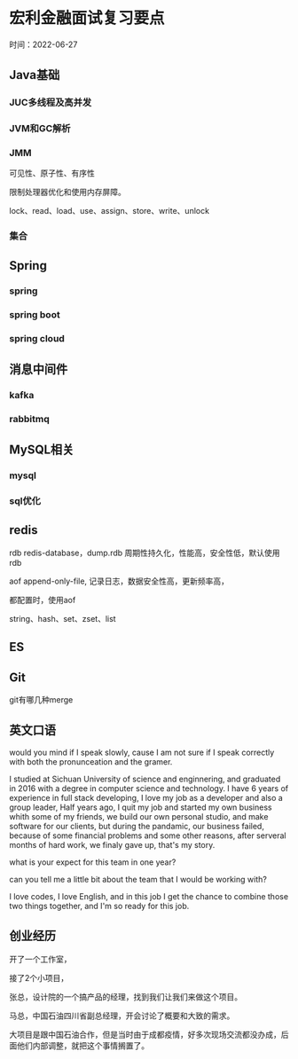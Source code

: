 # 宏利金融面试复习要点

时间：2022-06-27



## Java基础

### JUC多线程及高并发



### JVM和GC解析



### JMM

可见性、原子性、有序性

限制处理器优化和使用内存屏障。

lock、read、load、use、assign、store、write、unlock



### 集合



## Spring

### spring



### spring boot



### spring cloud



## 消息中间件

### kafka



### rabbitmq





## MySQL相关

### mysql 



### sql优化





## redis

rdb redis-database，dump.rdb 周期性持久化，性能高，安全性低，默认使用rdb

aof append-only-file, 记录日志，数据安全性高，更新频率高，

都配置时，使用aof



string、hash、set、zset、list



## ES





## Git

git有哪几种merge



## 英文口语

would you mind if I speak slowly, cause I am not sure if I speak correctly with both the pronunceation and the gramer.



I studied at Sichuan University of science and enginnering, and graduated in 2016 with a degree in computer science and technology. I have 6 years of experience in full stack developing, I love my job as a developer and also a group  leader, Half years ago, I quit my job and started my own business whith some of my friends, we build our own personal studio, and make software for our clients, but during the pandamic, our business failed, because of some financial problems and some other reasons,  after serveral months of hard work, we finaly gave up, that's my story.



what is your expect for this team in one year?

can you tell me a little bit about the team that I would be working with?



I love codes, I love English, and in this job I get the chance to combine those two things together, and I'm so ready for this job.



## 创业经历

开了一个工作室，

接了2个小项目，

张总，设计院的一个搞产品的经理，找到我们让我们来做这个项目。

马总，中国石油四川省副总经理，开会讨论了概要和大致的需求。

大项目是跟中国石油合作，但是当时由于成都疫情，好多次现场交流都没办成，后面他们内部调整，就把这个事情搁置了。

